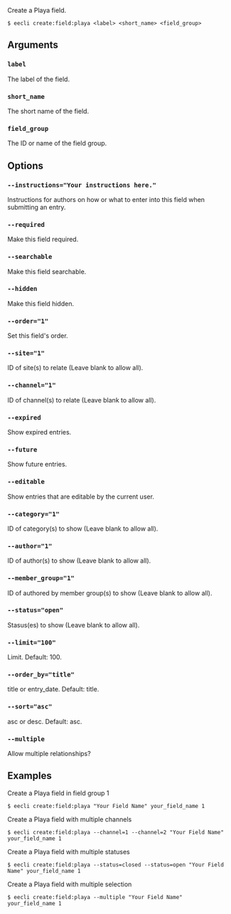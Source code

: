 Create a Playa field.

```
$ eecli create:field:playa <label> <short_name> <field_group>
```

## Arguments

### `label`

The label of the field.

### `short_name`

The short name of the field.

### `field_group`

The ID or name of the field group.

## Options

### `--instructions="Your instructions here."`

Instructions for authors on how or what to enter into this field when submitting an entry.

### `--required`

Make this field required.

### `--searchable`

Make this field searchable.

### `--hidden`

Make this field hidden.

### `--order="1"`

Set this field's order.

### `--site="1"`

ID of site(s) to relate (Leave blank to allow all).

### `--channel="1"`

ID of channel(s) to relate (Leave blank to allow all).

### `--expired`

Show expired entries.

### `--future`

Show future entries.

### `--editable`

Show entries that are editable by the current user.

### `--category="1"`

ID of category(s) to show (Leave blank to allow all).

### `--author="1"`

ID of author(s) to show (Leave blank to allow all).

### `--member_group="1"`

ID of authored by member group(s) to show (Leave blank to allow all).

### `--status="open"`

Stasus(es) to show (Leave blank to allow all).

### `--limit="100"`

Limit. Default: 100.

### `--order_by="title"`

title or entry_date. Default: title.

### `--sort="asc"`

asc or desc. Default: asc.

### `--multiple`

Allow multiple relationships?

## Examples

Create a Playa field in field group 1

```
$ eecli create:field:playa "Your Field Name" your_field_name 1
```

Create a Playa field with multiple channels

```
$ eecli create:field:playa --channel=1 --channel=2 "Your Field Name" your_field_name 1
```

Create a Playa field with multiple statuses

```
$ eecli create:field:playa --status=closed --status=open "Your Field Name" your_field_name 1
```

Create a Playa field with multiple selection

```
$ eecli create:field:playa --multiple "Your Field Name" your_field_name 1
```